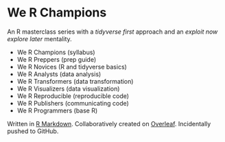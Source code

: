 # We R Champions

An R masterclass series with a _tidyverse first_ approach and an _exploit now explore later_ mentality.

- We R Champions (syllabus)
- We R Preppers (prep guide)
- We R Novices (R and tidyverse basics)
- We R Analysts (data analysis)
- We R Transformers (data transformation)
- We R Visualizers (data visualization)
- We R Reproducible (reproducible code)
- We R Publishers (communicating code)
- We R Programmers (base R)

Written in [R Markdown](https://rmarkdown.rstudio.com/). Collaboratively created on [Overleaf](https://www.overleaf.com/). Incidentally pushed to GitHub.
